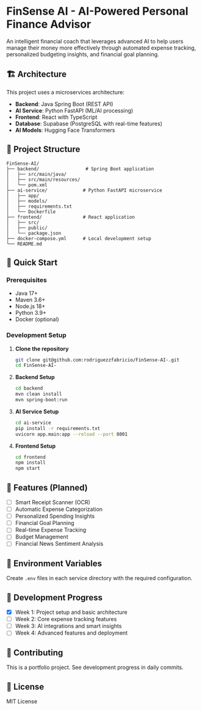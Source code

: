 # FinSense AI - AI-Powered Personal Finance Advisor

An intelligent financial coach that leverages advanced AI to help users manage their money more effectively through automated expense tracking, personalized budgeting insights, and financial goal planning.

## 🏗️ Architecture

This project uses a microservices architecture:
- **Backend**: Java Spring Boot (REST API)
- **AI Service**: Python FastAPI (ML/AI processing)
- **Frontend**: React with TypeScript
- **Database**: Supabase (PostgreSQL with real-time features)
- **AI Models**: Hugging Face Transformers

## 📁 Project Structure

```
FinSense-AI/
├── backend/                 # Spring Boot application
│   ├── src/main/java/
│   ├── src/main/resources/
│   └── pom.xml
├── ai-service/             # Python FastAPI microservice
│   ├── app/
│   ├── models/
│   ├── requirements.txt
│   └── Dockerfile
├── frontend/               # React application
│   ├── src/
│   ├── public/
│   └── package.json
├── docker-compose.yml      # Local development setup
└── README.md
```

## 🚀 Quick Start

### Prerequisites
- Java 17+
- Maven 3.6+
- Node.js 18+
- Python 3.9+
- Docker (optional)

### Development Setup

1. **Clone the repository**
   ```bash
   git clone git@github.com:rodriguezzfabricio/FinSense-AI-.git
   cd FinSense-AI-
   ```

2. **Backend Setup**
   ```bash
   cd backend
   mvn clean install
   mvn spring-boot:run
   ```

3. **AI Service Setup**
   ```bash
   cd ai-service
   pip install -r requirements.txt
   uvicorn app.main:app --reload --port 8001
   ```

4. **Frontend Setup**
   ```bash
   cd frontend
   npm install
   npm start
   ```

## 🎯 Features (Planned)

- [ ] Smart Receipt Scanner (OCR)
- [ ] Automatic Expense Categorization
- [ ] Personalized Spending Insights
- [ ] Financial Goal Planning
- [ ] Real-time Expense Tracking
- [ ] Budget Management
- [ ] Financial News Sentiment Analysis

## 🔧 Environment Variables

Create `.env` files in each service directory with the required configuration.

## 📝 Development Progress

- [x] Week 1: Project setup and basic architecture
- [ ] Week 2: Core expense tracking features
- [ ] Week 3: AI integrations and smart insights
- [ ] Week 4: Advanced features and deployment

## 🤝 Contributing

This is a portfolio project. See development progress in daily commits.

## 📄 License

MIT License 